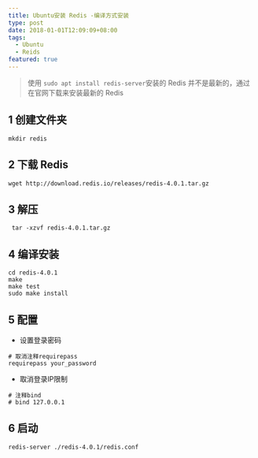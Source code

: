 ```yaml
---
title: Ubuntu安装 Redis -编译方式安装
type: post
date: 2018-01-01T12:09:09+08:00
tags:
  - Ubuntu
  - Reids
featured: true
---
```


> 使用 `sudo apt install redis-server`安装的 Redis 并不是最新的，通过在官网下载来安装最新的 Redis

## 1 创建文件夹

```
mkdir redis
```

## 2 下载 Redis

```
wget http://download.redis.io/releases/redis-4.0.1.tar.gz
```

## 3 解压

```
 tar -xzvf redis-4.0.1.tar.gz
```

## 4 编译安装

```
cd redis-4.0.1
make
make test
sudo make install
```

## 5 配置

- 设置登录密码

```
# 取消注释requirepass
requirepass your_password
```

- 取消登录IP限制

```
# 注释bind
# bind 127.0.0.1
```

## 6 启动

```
redis-server ./redis-4.0.1/redis.conf
```
